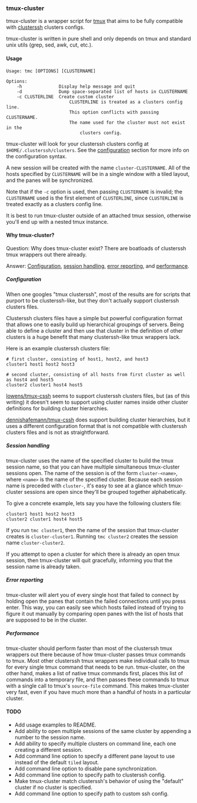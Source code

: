 ### tmux-cluster

tmux-cluster is a wrapper script for [tmux](http://tmux.sourceforge.net/) that aims to be fully compatible with [clusterssh](https://github.com/duncs/clusterssh) clusters configs.

tmux-cluster is written in pure shell and only depends on tmux and standard unix utils (grep, sed, awk, cut, etc.).

#### Usage

```
Usage: tmc [OPTIONS] [CLUSTERNAME]

Options:
    -h              Display help message and quit
    -d              Dump space-separated list of hosts in CLUSTERNAME
    -c CLUSTERLINE  Create custom cluster
                        CLUSTERLINE is treated as a clusters config line.
                        This option conflicts with passing CLUSTERNAME.
                        The name used for the cluster must not exist in the
                            clusters config.
```

tmux-cluster will look for your clusterssh clusters config at `$HOME/.clusterssh/clusters`. See the [configuration](#configuration) section for more info on the configuration syntax.

A new session will be created with the name `cluster-CLUSTERNAME`. All of the hosts specified by `CLUSTERNAME` will be in a single window with a tiled layout, and the panes will be synchronized.

Note that if the `-c` option is used, then passing `CLUSTERNAME` is invalid; the `CLUSTERNAME` used is the first element of `CLUSTERLINE`, since `CLUSTERLINE` is treated exactly as a clusters config line.

It is best to run tmux-cluster outside of an attached tmux session, otherwise you'll end up with a nested tmux instance.

#### Why tmux-cluster?

Question: Why does tmux-cluster exist? There are boatloads of clusterssh tmux wrappers out there already.

Answer: [Configuration](#configuration), [session handling](#session-handling), [error reporting](#error-reporting), and [performance](#performance).

##### Configuration

When one googles "tmux clusterssh", most of the results are for scripts that purport to be clusterssh-like, but they don't actually support clusterssh clusters files.

Clusterssh clusters files have a simple but powerful configuration format that allows one to easily build up hierarchical groupings of servers. Being able to define a cluster and then use that cluster in the definition of other clusters is a huge benefit that many clusterssh-like tmux wrappers lack.

Here is an example clusterssh clusters file:

```
# first cluster, consisting of host1, host2, and host3
cluster1 host1 host2 host3

# second cluster, consisting of all hosts from first cluster as well as host4 and host5
cluster2 cluster1 host4 host5
```

[lowens/tmux-cssh](https://github.com/lowens/tmux-cssh) seems to support clusterssh clusters files, but (as of this writing) it doesn't seem to support using cluster names inside other cluster definitions for building cluster hierarchies.

[dennishafemann/tmux-cssh](https://github.com/dennishafemann/tmux-cssh) does support building cluster hierarchies, but it uses a different configuration format that is not compatible with clusterssh clusters files and is not as straightforward.

##### Session handling

tmux-cluster uses the name of the specified cluster to build the tmux session name, so that you can have multiple simultaneous tmux-cluster sessions open. The name of the session is of the form `cluster-<name>`, where `<name>` is the name of the specified cluster. Because each session name is preceded with `cluster-`, it's easy to see at a glance which tmux-cluster sessions are open since they'll be grouped together alphabetically.

To give a concrete example, lets say you have the following clusters file:


```
cluster1 host1 host2 host3
cluster2 cluster1 host4 host5
```

If you run `tmc cluster1`, then the name of the session that tmux-cluster creates is `cluster-cluster1`. Running `tmc cluster2` creates the session name `cluster-cluster2`.

If you attempt to open a cluster for which there is already an open tmux session, then tmux-cluster will quit gracefully, informing you that the session name is already taken.

##### Error reporting

tmux-cluster will alert you of every single host that failed to connect by holding open the panes that contain the failed connections until you press enter. This way, you can easily see which hosts failed instead of trying to figure it out manually by comparing open panes with the list of hosts that are supposed to be in the cluster.

##### Performance

tmux-cluster should perform faster than most of the clusterssh tmux wrappers out there because of how tmux-cluster passes tmux commands to tmux. Most other clusterssh tmux wrappers make individual calls to tmux for every single tmux command that needs to be run. tmux-cluster, on the other hand, makes a list of native tmux commands first, places this list of commands into a temporary file, and then passes these commands to tmux with a single call to tmux's `source-file` command. This makes tmux-cluster very fast, even if you have much more than a handful of hosts in a particular cluster.

#### TODO

* Add usage examples to README.
* Add ability to open multiple sessions of the same cluster by appending a number to the session name.
* Add ability to specify multiple clusters on command line, each one creating a different session.
* Add command line option to specify a different pane layout to use instead of the default `tiled` layout.
* Add command line option to disable pane synchronization.
* Add command line option to specify path to clusterssh config.
* Make tmux-cluster match clusterssh's behavior of using the "default" cluster if no cluster is specified.
* Add command line option to specify path to custom ssh config.
